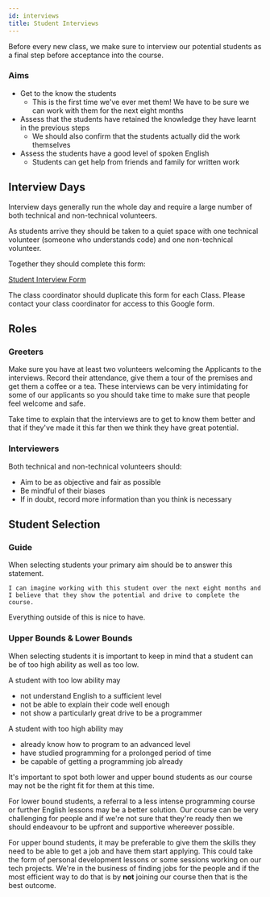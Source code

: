 ```yaml
---
id: interviews
title: Student Interviews
---
```


Before every new class, we make sure to interview our potential students as a final step before acceptance into the course.

### Aims

- Get to the know the students
  - This is the first time we've ever met them! We have to be sure we can work with them for the next eight months
- Assess that the students have retained the knowledge they have learnt in the previous steps
  - We should also confirm that the students actually did the work themselves
- Assess the students have a good level of spoken English
  - Students can get help from friends and family for written work

## Interview Days

Interview days generally run the whole day and require a large number of both technical and non-technical volunteers.

As students arrive they should be taken to a quiet space with one technical volunteer (someone who understands code) and one non-technical volunteer.

Together they should complete this form:

[Student Interview Form](https://docs.google.com/forms/d/1Ps6CEPPr_50hBmmXBPKwogAGRwnGnJr7GccUekdHqjM/edit)

The class coordinator should duplicate this form for each Class. Please contact your class coordinator for access to this Google form.

## Roles

### Greeters

Make sure you have at least two volunteers welcoming the Applicants to the interviews. Record their attendance, give them a tour of the premises and get them a coffee or a tea. These interviews can be very intimidating for some of our applicants so you should take time to make sure that people feel welcome and safe.

Take time to explain that the interviews are to get to know them better and that if they've made it this far then we think they have great potential.

### Interviewers

Both technical and non-technical volunteers should:

- Aim to be as objective and fair as possible
- Be mindful of their biases
- If in doubt, record more information than you think is necessary

## Student Selection

### Guide

When selecting students your primary aim should be to answer this statement.

    I can imagine working with this student over the next eight months and I believe that they show the potential and drive to complete the course.

Everything outside of this is nice to have.

### Upper Bounds & Lower Bounds

When selecting students it is important to keep in mind that a student can be of too high ability as well as too low.

A student with too low ability may

- not understand English to a sufficient level
- not be able to explain their code well enough
- not show a particularly great drive to be a programmer

A student with too high ability may

- already know how to program to an advanced level
- have studied programming for a prolonged period of time
- be capable of getting a programming job already

It's important to spot both lower and upper bound students as our course may not be the right fit for them at this time.

For lower bound students, a referral to a less intense programming course or further English lessons may be a better solution. Our course can be very challenging for people and if we're not sure that they're ready then we should endeavour to be upfront and supportive whereever possible.

For upper bound students, it may be preferable to give them the skills they need to be able to get a job and have them start applying. This could take the form of personal development lessons or some sessions working on our tech projects. We're in the business of finding jobs for the people and if the most efficient way to do that is by **not** joining our course then that is the best outcome.
